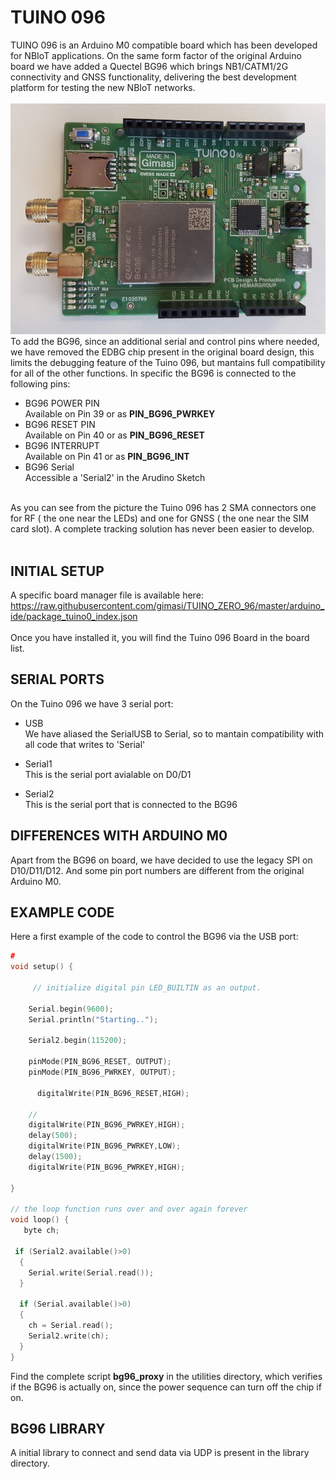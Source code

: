 # TUINO 096

TUINO 096 is an Arduino M0 compatible board which has been developed for NBIoT applications. On the same form factor of the original Arduino board we have added a Quectel BG96 which brings NB1/CATM1/2G connectivity and GNSS functionality, delivering the best development platform for testing the new NBIoT networks.<br/>
<br/>
<img src="/docs/tuino_096.jpg"/>
<br/>
To add the BG96, since an additional serial and control pins where needed, we have removed the EDBG chip present in the original board design, this limits the debugging feature of the Tuino 096, but mantains full compatibility for all of the other functions. In specific the BG96 is connected to the following pins:
<br/>
* BG96 POWER PIN<br/>
Available on Pin 39 or as <b>PIN_BG96_PWRKEY</b>
* BG96 RESET PIN<br/>
Available on Pin 40 or as <b>PIN_BG96_RESET</b>
* BG96 INTERRUPT<br/> 
Available on Pin 41 or as <b>PIN_BG96_INT</b>
* BG96 Serial<br/>
Accessible a 'Serial2' in the Arudino Sketch<br/>

<br/>
As you can see from the picture the Tuino 096 has 2 SMA connectors one for RF ( the one near the LEDs) and one for GNSS ( the one near the SIM card slot). A complete tracking solution has never been easier to develop.
<br>
<br/>

## INITIAL SETUP
A specific board manager file is available here: <br/>
https://raw.githubusercontent.com/gimasi/TUINO_ZERO_96/master/arduino_ide/package_tuino0_index.json
<br/>
<br/>
Once you have installed it, you will find the Tuino 096 Board in the board list.

## SERIAL PORTS
On the Tuino 096 we have 3 serial port:
* USB<br/>
We have aliased the SerialUSB to Serial, so to mantain compatibility with all code that writes to 'Serial'<br/>

* Serial1 <br/>
This is the serial port avialable on D0/D1<br/>

* Serial2 <br/>
This is the serial port that is connected to the BG96<br/>

## DIFFERENCES WITH ARDUINO M0 
Apart from the BG96 on board, we have decided to use the legacy SPI on D10/D11/D12. And some pin port numbers are different from the original Arduino M0.<br>

## EXAMPLE CODE
Here a first example of the code to control the BG96 via the USB port:


```c
#
void setup() {
 	
 	 // initialize digital pin LED_BUILTIN as an output.
 
   	Serial.begin(9600);
   	Serial.println("Starting..");

   	Serial2.begin(115200);

    pinMode(PIN_BG96_RESET, OUTPUT);
    pinMode(PIN_BG96_PWRKEY, OUTPUT);

 	  digitalWrite(PIN_BG96_RESET,HIGH);
    
    // 
  	digitalWrite(PIN_BG96_PWRKEY,HIGH);
  	delay(500);
  	digitalWrite(PIN_BG96_PWRKEY,LOW);
  	delay(1500);
  	digitalWrite(PIN_BG96_PWRKEY,HIGH);
  
}

// the loop function runs over and over again forever
void loop() {
   byte ch;
   
 if (Serial2.available()>0) 
  {
    Serial.write(Serial.read());
  }

  if (Serial.available()>0) 
  {
    ch = Serial.read();
    Serial2.write(ch);
  }
}

```

Find the complete script <b>bg96_proxy</b> in the utilities directory, which verifies if the BG96 is actually on, since the power sequence can turn off the chip if on.

## BG96 LIBRARY

A initial library to connect and send data via UDP is present in the library directory.